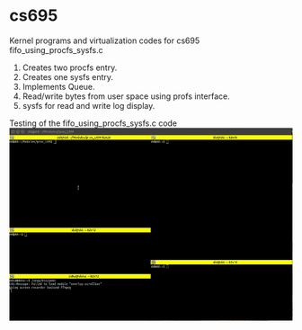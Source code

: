 # cs695
Kernel programs and virtualization codes for cs695
fifo_using_procfs_sysfs.c
1. Creates two procfs entry.
2. Creates one sysfs entry.
3. Implements Queue.
4. Read/write bytes from user space using profs interface.
5. sysfs for read and write log display.

Testing of the fifo_using_procfs_sysfs.c code
![ FIFO example ](https://github.com/CodeBag-Debashish/cs695/blob/master/fifo_2.gif)

